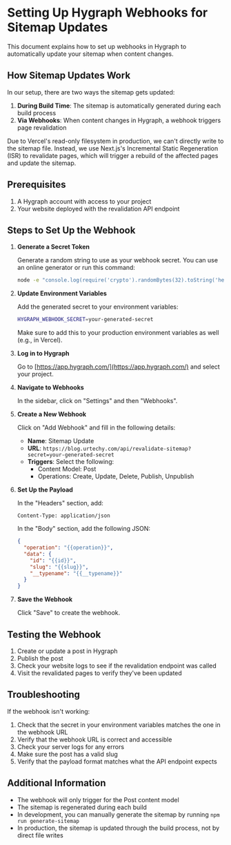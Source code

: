 # Setting Up Hygraph Webhooks for Sitemap Updates

This document explains how to set up webhooks in Hygraph to automatically update your sitemap when content changes.

## How Sitemap Updates Work

In our setup, there are two ways the sitemap gets updated:

1. **During Build Time**: The sitemap is automatically generated during each build process
2. **Via Webhooks**: When content changes in Hygraph, a webhook triggers page revalidation

Due to Vercel's read-only filesystem in production, we can't directly write to the sitemap file. Instead, we use Next.js's Incremental Static Regeneration (ISR) to revalidate pages, which will trigger a rebuild of the affected pages and update the sitemap.

## Prerequisites

1. A Hygraph account with access to your project
2. Your website deployed with the revalidation API endpoint

## Steps to Set Up the Webhook

1. **Generate a Secret Token**

   Generate a random string to use as your webhook secret. You can use an online generator or run this command:

   ```bash
   node -e "console.log(require('crypto').randomBytes(32).toString('hex'))"
   ```

2. **Update Environment Variables**

   Add the generated secret to your environment variables:

   ```bash
   HYGRAPH_WEBHOOK_SECRET=your-generated-secret
   ```

   Make sure to add this to your production environment variables as well (e.g., in Vercel).

3. **Log in to Hygraph**

   Go to [https://app.hygraph.com/](https://app.hygraph.com/) and select your project.

4. **Navigate to Webhooks**

   In the sidebar, click on "Settings" and then "Webhooks".

5. **Create a New Webhook**

   Click on "Add Webhook" and fill in the following details:

   - **Name**: Sitemap Update
   - **URL**: `https://blog.urtechy.com/api/revalidate-sitemap?secret=your-generated-secret`
   - **Triggers**: Select the following:
     - Content Model: Post
     - Operations: Create, Update, Delete, Publish, Unpublish

6. **Set Up the Payload**

   In the "Headers" section, add:

   ```http
   Content-Type: application/json
   ```

   In the "Body" section, add the following JSON:

   ```json
   {
     "operation": "{{operation}}",
     "data": {
       "id": "{{id}}",
       "slug": "{{slug}}",
       "__typename": "{{__typename}}"
     }
   }
   ```

7. **Save the Webhook**

   Click "Save" to create the webhook.

## Testing the Webhook

1. Create or update a post in Hygraph
2. Publish the post
3. Check your website logs to see if the revalidation endpoint was called
4. Visit the revalidated pages to verify they've been updated

## Troubleshooting

If the webhook isn't working:

1. Check that the secret in your environment variables matches the one in the webhook URL
2. Verify that the webhook URL is correct and accessible
3. Check your server logs for any errors
4. Make sure the post has a valid slug
5. Verify that the payload format matches what the API endpoint expects

## Additional Information

- The webhook will only trigger for the Post content model
- The sitemap is regenerated during each build
- In development, you can manually generate the sitemap by running `npm run generate-sitemap`
- In production, the sitemap is updated through the build process, not by direct file writes

